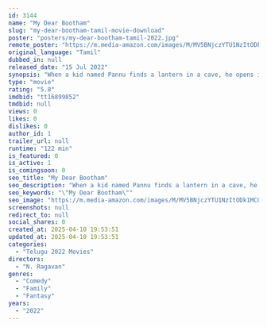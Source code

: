 ```yaml
---
id: 3144
name: "My Dear Bootham"
slug: "my-dear-bootham-tamil-movie-download"
poster: "posters/my-dear-bootham-tamil-2022.jpg"
remote_poster: "https://m.media-amazon.com/images/M/MV5BNjczYTU1NzItODk1MC00YmNmLWI2ZWEtYzY1YTc0NjQ0MGE2XkEyXkFqcGdeQXVyMTIyNzY0NTMx._V1_SX300.jpg"
original_language: "Tamil"
dubbed_in: null
released_date: "15 Jul 2022"
synopsis: "When a kid named Pannu finds a lantern in a cave, he opens it when he gets home and it releases the King of all Genies named Karkimuki. The genie helps the little boy with his problems of everyday life."
type: "movie"
rating: "5.8"
imdbid: "tt16899852"
tmdbid: null
views: 0
likes: 0
dislikes: 0
author_id: 1
trailer_url: null
runtime: "122 min"
is_featured: 0
is_active: 1
is_comingsoon: 0
seo_title: "My Dear Bootham"
seo_description: "When a kid named Pannu finds a lantern in a cave, he opens it when he gets home and it releases the King of all Genies named Karkimuki. The genie helps the little boy with his problems of everyday life."
seo_keywords: "\"My Dear Bootham\""
seo_image: "https://m.media-amazon.com/images/M/MV5BNjczYTU1NzItODk1MC00YmNmLWI2ZWEtYzY1YTc0NjQ0MGE2XkEyXkFqcGdeQXVyMTIyNzY0NTMx._V1_SX300.jpg"
screenshots: null
redirect_to: null
social_shares: 0
created_at: 2025-04-10 19:53:51
updated_at: 2025-04-10 19:53:51
categories:
  - "Telugu 2022 Movies"
directors:
  - "N. Ragavan"
genres:
  - "Comedy"
  - "Family"
  - "Fantasy"
years:
  - "2022"
---
```

